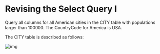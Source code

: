 # Revising the Select Query I 
  
Query all columns for all American cities in the CITY table with populations larger than 100000. The CountryCode for America is USA.

The CITY table is described as follows:  

![img](https://s3.amazonaws.com/hr-challenge-images/12887/1443815629-ac2a843fb7-1.png)

